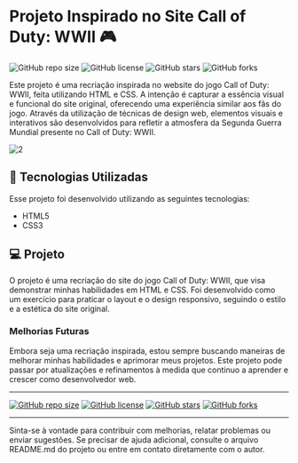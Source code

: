 
# Projeto Inspirado no Site Call of Duty: WWII  🎮

![GitHub repo size](https://img.shields.io/github/repo-size/seu-usuario/devclub-cafeteria)
![GitHub license](https://img.shields.io/github/license/seu-usuario/devclub-cafeteria)
![GitHub stars](https://img.shields.io/github/stars/seu-usuario/devclub-cafeteria?style=social)
![GitHub forks](https://img.shields.io/github/forks/seu-usuario/devclub-cafeteria?style=social)


Este projeto é uma recriação inspirada no website do jogo Call of Duty: WWII, feita utilizando HTML e CSS. A intenção é capturar a essência visual e funcional do site original, oferecendo uma experiência similar aos fãs do jogo. Através da utilização de técnicas de design web, elementos visuais e interativos são desenvolvidos para refletir a atmosfera da Segunda Guerra Mundial presente no Call of Duty: WWII.

![2](https://github.com/thmedu/Call-of-Duty-wwii/assets/141462806/6984defd-637b-4a0b-a8cc-dac3b683a8cc)


## 🚀  Tecnologias Utilizadas

Esse projeto foi desenvolvido utilizando as seguintes tecnologias:

- HTML5
- CSS3

## 💻  Projeto

O projeto é uma recriação do site do jogo Call of Duty: WWII, que visa demonstrar minhas habilidades em HTML e CSS. Foi desenvolvido como um exercício para praticar o layout e o design responsivo, seguindo o estilo e a estética do site original.

### Melhorias Futuras

Embora seja uma recriação inspirada, estou sempre buscando maneiras de melhorar minhas habilidades e aprimorar meus projetos. Este projeto pode passar por atualizações e refinamentos à medida que continuo a aprender e crescer como desenvolvedor web.

---

[![GitHub repo size](https://img.shields.io/github/repo-size/seu-usuario/projeto-call-of-duty-wwii)](https://github.com/seu-usuario/projeto-call-of-duty-wwii)
[![GitHub license](https://img.shields.io/github/license/seu-usuario/projeto-call-of-duty-wwii)](https://github.com/seu-usuario/projeto-call-of-duty-wwii/blob/main/LICENSE)
[![GitHub stars](https://img.shields.io/github/stars/seu-usuario/projeto-call-of-duty-wwii?style=social)](https://github.com/seu-usuario/projeto-call-of-duty-wwii/stargazers)
[![GitHub forks](https://img.shields.io/github/forks/seu-usuario/projeto-call-of-duty-wwii?style=social)](https://github.com/seu-usuario/projeto-call-of-duty-wwii/network/members)

---

Sinta-se à vontade para contribuir com melhorias, relatar problemas ou enviar sugestões. Se precisar de ajuda adicional, consulte o arquivo README.md do projeto ou entre em contato diretamente com o autor.
